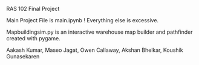 RAS 102 Final Project

Main Project File is main.ipynb ! Everything else is excessive.

Mapbuildingsim.py is an interactive warehouse map builder and pathfinder created with pygame. 

Aakash Kumar, Maseo Jagat, Owen Callaway, Akshan Bhelkar, Koushik Gunasekaren

